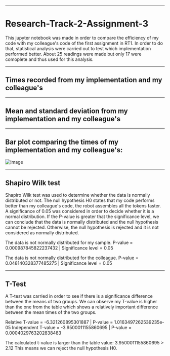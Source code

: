 -----------------------------------------
# Research-Track-2-Assignment-3

This jupyter notebook was made in order to compare the efficiency of my code with my colleague's code of the first assignment in RT1. 
In order to do that, statistical analysis were carried out to test which implementation performed better.
About 25 readings were made but only 17 were comoplete and thus used for this analysis.
   
 ---------------------------------------------------------- 
## Times recorded from my implementation and my colleague's
 
--------------------------------------------------------------------- 
## Mean and standard deviation from my implementation and my colleague's

--------------------------------------------------------------------
## Bar plot comparing the times of my implementation and my colleague's:
![image](https://github.com/jodebelle/Research-Track-2-Assignment-3/assets/114078097/d814cdb4-c21c-47c7-b646-b55106370706)

-----------------
## Shapiro Wilk test
Shapiro Wilk test was used to determine whether the data is normally distributed or not.
The null hypothesis H0 states that my code performs better than my colleague's code, the robot assembles all the tokens faster.
A significance of 0.05 was considered in order to decide whether it is a normal distribution.
If the P-value is greater that the significance level, we can conclude that the data is normally distributed and the null hypothesis cannot be rejected.
Otherwise, the null hypothesis is rejected and it is not considered as normally distributed.

The data is not normally distributed for my sample.
P-value = 0.000987845822237432 | Significance level = 0.05

The data is not normally distributed for the colleague.
P-value = 0.048140328377485275 | Significance level = 0.05

---------
## T-Test
A T-test was carried in order to see if there is a significance difference between the means of two groups.
We can observe my T-value is higher than the one from the table which shows a relatively important difference between the mean times of the two groups.

Relative T-value = -6.321260895301887 | P-value = 1.0163497262539235e-05
Independent T-value = -3.9500011155860695 | P-value = 0.0004029763202838483

The calculated t-value is larger than the table value: 3.9500011155860695 > 2.12
This means we can reject the null hypothesis H0.
